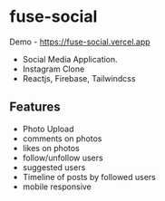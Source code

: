 # fuse-social

Demo - https://fuse-social.vercel.app

- Social Media Application. 
- Instagram Clone
- Reactjs, Firebase, Tailwindcss

## Features
- Photo Upload
- comments on photos
- likes on photos
- follow/unfollow users
- suggested users
- Timeline of posts by followed users
- mobile responsive
